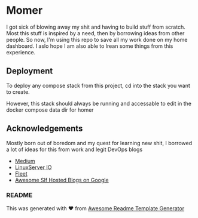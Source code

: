 
# Momer

I got sick of blowing away my shit and having to build stuff from scratch. Most this stuff is inspired by a need, then by borrowing ideas from other people. So now, I'm using this repo to save all my work done on my home dashboard. I aslo hope I am also able to lrean some things from this experience.




## Deployment

To deploy any compose stack from this project, cd into the stack you want to create. 

However, this stack should always be running and accessable to edit in the docker compose data dir for homer 


## Acknowledgements

Mostly born out of boredom and my quest for learning new shit, I borrowed a lot of ideas for this from work and legit DevOps blogs 
 - [Medium](https://medium.com/)
 - [LinuxServer IO](https://www.linuxserver.io/)
 - [Fleet](https://fleet.linuxserver.io)
 - [Awesome Slf Hosted Blogs on Google](https://google.com/)


### README
This was generated with ❤️ from [Awesome Readme Template Generator](https://readme.so/)
